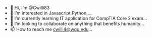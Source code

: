 - 👋 Hi, I’m @Cwilli83
- 👀 I’m interested in Javascript,Python,...
- 🌱 I’m currently learning IT application for CompTIA Core 2 exam...
- 💞️ I’m looking to collaborate on anything that benefits humanity...
- 📫 How to reach me cwilli4@wgu.edu...

<!---
Cwilli83/Cwilli83 is a ✨ special ✨ repository because its `README.md` (this file) appears on your GitHub profile.
You can click the Preview link to take a look at your changes.
--->

